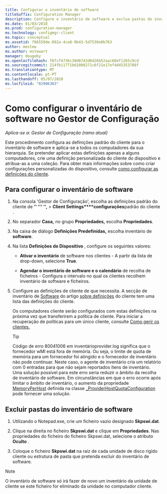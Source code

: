 ```yaml
---
title: Configurar o inventário de software
titleSuffix: Configuration Manager
description: Configure o inventário de software e exclua pastas do inventário de software no Configurmanager.
ms.date: 01/03/2018
ms.prod: configuration-manager
ms.technology: configmgr-client
ms.topic: conceptual
ms.assetid: f86559de-092a-4ce8-9b43-5d7530e0b763
author: mestew
ms.author: mstewart
manager: dougeby
ms.openlocfilehash: f6fcf4736c30d8743d0d26b52aac60ef12b5c9cd
ms.sourcegitcommit: 214fb11771b61008271c6f21e17ef4d45353788f
ms.translationtype: MT
ms.contentlocale: pt-PT
ms.lasthandoff: 05/07/2020
ms.locfileid: "82906303"
---
```

# <a name="how-to-configure-software-inventory-in-configuration-manager"></a>Como configurar o inventário de software no Gestor de Configuração

*Aplica-se a: Gestor de Configuração (ramo atual)*

Este procedimento configura as definições padrão do cliente para o inventário de software e aplica-se a todos os computadores da sua hierarquia. Se pretender aplicar estas definições apenas a alguns computadores, crie uma definição personalizada do cliente do dispositivo e atribua-as a uma coleção. Para obter mais informações sobre como criar configurações personalizadas do dispositivo, consulte [como configurar as definições do cliente](../../../../core/clients/deploy/configure-client-settings.md).   

## <a name="to-configure-software-inventory"></a>Para configurar o inventário de software  

1. Na consola 'Gestor de Configuração', escolha as definições padrão do cliente de **'' ''' '',**  >  **Client Settings****configurações**padrão do cliente .    

2. No separador **Casa,** no grupo **Propriedades,** escolha **Propriedades**.  

3. Na caixa de diálogo **Definições Predefinidas,** escolha inventário de **software**.  

4. Na lista **Definições do Dispositivo** , configure os seguintes valores:  

   -   **Ativar o inventário** de software nos clientes - A partir da lista de drop-down, selecione **True**.  

   -   **Agendar o inventário de software e o calendário** de recolha de ficheiros - Configura o intervalo no qual os clientes recolhem inventário de software e ficheiros.   

5. Configure as definições de cliente de que necessita. A secção de inventário de [Software](../../../../core/clients/deploy/about-client-settings.md#software-inventory) do artigo [sobre definições](../../../../core/clients/deploy/about-client-settings.md) do cliente tem uma lista das definições do cliente.  

   Os computadores cliente serão configurados com estas definições na próxima vez que transferirem a política de cliente. Para iniciar a recuperação de políticas para um único cliente, consulte [Como gerir os clientes.](../../../../core/clients/manage/manage-clients.md)  

   > [!TIP]
   >   Código de erro 80041006 em inventárioprovider.log significa que o fornecedor wMI está fora de memória. Ou seja, o limite de quota de memória para um fornecedor foi atingido e o fornecedor de inventário não pode continuar.
   > Neste caso, o agente de inventário cria um relatório com 0 entradas para que não sejam reportados itens de inventário. <br/>
   > Uma solução possível para este erro seria reduzir o âmbito da recolha de inventário de software. Em circunstâncias em que o erro ocorre após limitar o âmbito de inventário, o aumento da propriedade [MemoryPerHost](https://techcommunity.microsoft.com/t5/ask-the-performance-team/memory-and-handle-quotas-in-the-wmi-provider-service/ba-p/373319) definida na classe [_ProviderHostQuotaConfiguration](https://docs.microsoft.com/windows/win32/wmisdk/--providerhostquotaconfiguration) pode fornecer uma solução.

<!--SMS.480648 include WMI Out of memory tip -->


## <a name="to-exclude-folders-from-software-inventory"></a>Excluir pastas do inventário de software  

1.  Utilizando o Notepad.exe, crie um ficheiro vazio designado **Skpswi.dat**.  

2.  Clique na direita no ficheiro **Skpswi.dat** e clique em **Propriedades**. Nas propriedades do ficheiro do ficheiro Skpswi.dat, selecione o atributo **Oculto** .  

3.  Coloque o ficheiro **Skpswi.dat** na raiz de cada unidade de disco rígido cliente ou estrutura de pasta que pretenda excluir do inventário de software.  

> [!NOTE]  
>  O inventário de software só irá fazer de novo um inventário da unidade de cliente se este ficheiro for eliminado da unidade no computador cliente.
